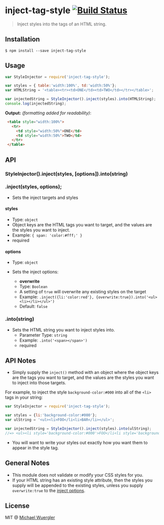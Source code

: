 # inject-tag-style [![Build Status](https://travis-ci.org/radiovisual/inject-tag-style.svg?branch=master)](https://travis-ci.org/radiovisual/inject-tag-style)

> Inject styles into the tags of an HTML string.

## Installation

```
$ npm install --save inject-tag-style
```

## Usage

```js
var StyleInjector = require('inject-tag-style');

var styles = { table:'width:100%', td:'width:50%'};
var HTMLString = '<table><tr><td>ONE</td><td>TWO</td></tr></table>';

var injectedString = StyleInjector().inject(styles).into(HTMLString);
console.log(injectedString);
```

**Output:** *(formatting added for readability)*:
```html 
 <table style="width:100%">
   <tr>
     <td style="width:50%">ONE</td>
     <td style="width:50%">TWO</td>
   </tr>
 </table>
```

## API

### StyleInjector().inject(styles, [options]).into(string)

### .inject(styles, options);

- Sets the inject targets and styles

#### styles
- Type: `object`
- Object keys are the HTML tags you want to target, and the values are the styles you want to inject.
- Example: `{ span: 'color:#fff;' }`
- required
    
#### options
- Type: `object`
- Sets the inject options:

    - **overwrite**
    - Type: `Boolean`
    - A setting of `true` will overwrite any existing styles on the target
    - Example: `.inject({li:'color:red'}, {overwrite:true}).into('<ul><li></li></ul>')`
    - Default: `false`

### .into(string)

- Sets the HTML string you want to inject styles into.
    - Parameter Type: `string`
    - Example: `.into('<span></span>')`
    - required


## API Notes

- Simply supply the `inject()` method with an object where the object keys are the tags you want to target, and the values are the styles you want to inject into those targets. 

For example, to inject the style `background-color:#000` into all of the `<li>` tags in your string:

```js
var StyleInjector = require('inject-tag-style');

var styles = {li:'background-color:#000'};
var ulString = '<ul><li>FOO</li<li>BAR</li></ul>';

var injectedString = StyleInjector().inject(styles).into(ulString);
//=> <ul><li style='background-color:#000'>FOO</li<li style='background-color:#000'>BAR</li></ul>
```

- You will want to write your styles out exactly how you want them to appear in the style tag. 

## General Notes

- This module does not validate or modify your CSS styles for you.
- If your HTML string has an existing style attribute, then the styles you supply will be appended to the existing styles, unless you supply `overwrite:true` to the [inject options](https://github.com/radiovisual/inject-tag-style#options).  



## License

MIT @ [Michael Wuergler](http://numetriclabs.com)


